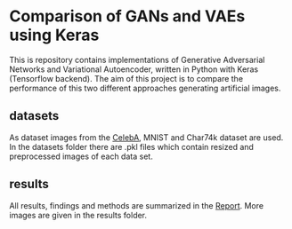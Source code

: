 Comparison of GANs and VAEs using Keras
===  
This is repository contains implementations of Generative Adversarial Networks and Variational Autoencoder, written in Python with Keras (Tensorflow backend). The aim of this project is to compare the performance of this two different approaches generating artificial images.

## datasets
 As dataset images from the [CelebA](http://mmlab.ie.cuhk.edu.hk/projects/CelebA.html), MNIST and Char74k dataset are used. In the datasets folder there are .pkl files which contain resized and preprocessed images of each data set.

## results
All results, findings and methods are summarized in the [Report](report.pdf). More images are given in the results folder.     
